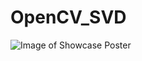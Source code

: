 # OpenCV_SVD
![Image of Showcase Poster]((https://user-images.githubusercontent.com/59679274/150664310-70be1f8b-b07d-43b8-b33f-4d2f99dba1ef.png))
